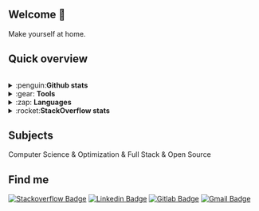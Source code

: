 ## Welcome 👋
Make yourself at home.

## Quick overview
<p style="display:flex;">
<details style="display:block;">
    <summary>:penguin:<strong>Github stats </strong></summary>
   <img align="center" style="width: 100%" src="https://github-readme-stats-custom.vercel.app/api?username=Math-O5&show_icons=true&theme=radical&hide_rank=false"></img> 
</details>
<details>
    <summary>:gear: <strong>Tools</strong></summary>
    <br>
    <ul>
        <li>Microservices and Event-Driven</li>
        <li>
            <p>OS&Server</p>
             <img src="https://img.shields.io/badge/tools-os%20linux-blue"/>
             <img src="https://img.shields.io/badge/shell-bash-blueviolet"/>
        </li>
        <li>
            <p>Storage</p>
             <img src="https://img.shields.io/badge/cloud-Amazon-orange"/>
            <img src="https://img.shields.io/badge/tools%20-PostgresSQL-yellowgreen"/>
            <img src="https://img.shields.io/badge/tools%20-Mongoose-yellowgreen"/>
        </li>
        <li>
            <p>Frameworks</p>
            <img src="https://img.shields.io/badge/framework-angular-red"/>
            <img src="https://img.shields.io/badge/framework-react-blue"/>
            <img src="https://img.shields.io/badge/framework-vue-green"/>
            <img src="https://img.shields.io/badge/framework-ruby_on_rails-violet"/>  
        </li>
    </ul>
</details>
<details>
    <summary>:zap: <strong>Languages </strong></summary>
    <br>
        <ul>
        <li>
            <p>Most used</p>
                <img src="https://img.shields.io/badge/Go%20-%2300599C.svg?&style=for-the-badge&ogoColor=white"/>
                <img src="https://img.shields.io/badge/c++%20-%2300599C.svg?&style=for-the-badge&logo=c%2B%2B&ogoColor=white"/>
                <img src="https://img.shields.io/badge/typescript%20-%23007ACC.svg?&style=for-the-badge&logo=typescript&logoColor=white"/>
                <img src="https://img.shields.io/badge/python%20-%2314354C.svg?&style=for-the-badge&logo=python&logoColor=white"/>
                <img src="https://img.shields.io/badge/javascript%20-%23323330.svg?&style=for-the-badge&logo=javascript&logoColor=%23F7DF1E"/>
                <img src="https://img.shields.io/badge/c%20-%2300599C.svg?&style=for-the-badge&logo=c&logoColor=white"/>
                <img src="https://img.shields.io/badge/node.js%20-%2343853D.svg?&style=for-the-badge&logo=node.js&logoColor=white"/>
        <li>
            <p>Know/low used</p>
                <img src="https://img.shields.io/badge/c%23%20-%23239120.svg?&style=for-the-badge&logo=c-sharp&logoColor=white"/>
                <img src="https://img.shields.io/badge/ruby%20-%23323330.svg?&style=for-the-badge&logo=ruby&logoColor=blueviolet"/>
                <img src="https://img.shields.io/badge/java%20-%ff0000.svg?&style=for-the-badge&logo=java&logoColor=white&color=red"/>
        </li>
    </ul>
  
</details>
<details>
  <summary>:rocket:<strong>StackOverflow stats </strong></summary>
  <img align="center" src="https://github-readme-stats-custom.vercel.app/api/stack/?ids=13593380&show_icons=true&theme=stack"></img>  
</details>
</p>
          
 ## Subjects
Computer Science & Optimization & Full Stack & Open Source

## Find me 
[![Stackoverflow Badge](https://img.shields.io/badge/-Stackoverflow-red?style=flat-square&logo=Stackoverflow&logoColor=white&logoSize=large&link=https://stackoverflow.com/users/13593380/math-o5?tab=profile)](https://stackoverflow.com/users/13593380/math-o5?tab=profile)
[![Linkedin Badge](https://img.shields.io/badge/-LinkedIn-blue?style=flat-square&logo=Linkedin&logoColor=white&link=https://www.linkedin.com/in/mathias-fernandes-b376b61a5/)](https://www.linkedin.com/in/mathias-fernandes-b376b61a5/)
[![Gitlab Badge](https://img.shields.io/badge/-Gitlab-purple?style=flat-square&logo=Gitlab&logoColor=white&link=https://gitlab.com/math-o5)](https://gitlab.com/math-o5)
[![Gmail Badge](https://img.shields.io/badge/-Gmail-c14438?style=flat-square&logo=Gmail&logoColor=white&link=mailto:mathfernandes@usp.br)](mailto:mathfernandes@usp.br)

<!-- ![Anurag's github stats](https://github-readme-stats.vercel.app/api?username=Math-O5&show_icons=true&theme=cobalt&hide_rank=false)
